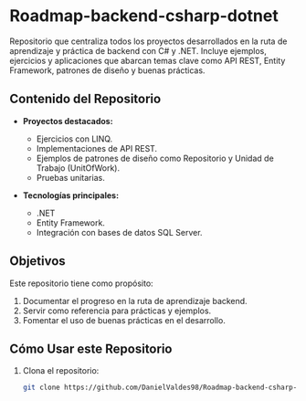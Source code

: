 # Roadmap-backend-csharp-dotnet

Repositorio que centraliza todos los proyectos desarrollados en la ruta de aprendizaje y práctica de backend con C# y .NET. Incluye ejemplos, ejercicios y aplicaciones que abarcan temas clave como API REST, Entity Framework, patrones de diseño y buenas prácticas.

## Contenido del Repositorio

- **Proyectos destacados:**
  - Ejercicios con LINQ.
  - Implementaciones de API REST.
  - Ejemplos de patrones de diseño como Repositorio y Unidad de Trabajo (UnitOfWork).
  - Pruebas unitarias.
  
- **Tecnologías principales:**
  - .NET
  - Entity Framework.
  - Integración con bases de datos SQL Server.

## Objetivos

Este repositorio tiene como propósito:
1. Documentar el progreso en la ruta de aprendizaje backend.
2. Servir como referencia para prácticas y ejemplos.
3. Fomentar el uso de buenas prácticas en el desarrollo.

## Cómo Usar este Repositorio

1. Clona el repositorio:
   ```bash
   git clone https://github.com/DanielValdes98/Roadmap-backend-csharp-dotnet.git
